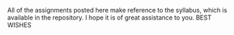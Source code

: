 All of the assignments posted here make reference to the syllabus, which is available in the repository.
I hope it is of great assistance to you.
BEST WISHES
